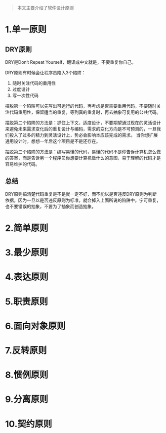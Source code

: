 > 本文主要介绍了软件设计原则

# 1.单一原则

## DRY原则

DRY是Don‘t Repeat Yourself，翻译成中文就是，不要重复你自己。

DRY原则有时候会让程序员陷入3个陷阱：

1. 随时关注代码的重用性
2. 过度设计
3. 写一次性代码

摆脱第一个陷阱可以先写出可运行的代码，再考虑是否需要重用代码，不要随时关注代码重用性，保留适当的重复，等到真的重复时，再去抽象可复用的公共代码。

摆脱第二个陷阱的方法是：抓住上下文，适度设计，不要期望通过现在的灵活设计来避免未来需求变化后的重复设计与编码，需求的变化方向是不可预测的，一旦我们投入了过多的精力到灵活设计上，势必会影响本应该完成的需求。
当你想扩展通用设计时，想想一年后这个项目是不是还存在。

摆脱第三个陷阱的方法是：编写易懂的代码，易懂的代码不是你告诉计算机怎么做的答案，而是告诉另一个程序员你想要计算机做什么的意图，易于理解的代码才是容易维护的代码。

## 总结

DRY原则搞清楚代码重复是不是就一定不好，而不能以是否违反DRY原则为判断依据，因为一旦以是否违反原则为标准，就会掉入上面所说的陷阱中。宁可重复，也不要错误的抽象，不要为了抽象而创造抽象。

# 2.简单原则

# 3.最少原则

# 4.表达原则

# 5.职责原则

# 6.面向对象原则

# 7.反转原则

# 8.惯例原则

# 9.分离原则

# 10.契约原则